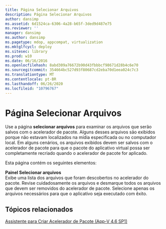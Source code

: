 ```yaml
---
title: Página Selecionar Arquivos
description: Página Selecionar Arquivos
author: dansimp
ms.assetid: 6d1524ca-6306-4a28-b65f-3ded9d487e75
ms.reviewer: ''
manager: dansimp
ms.author: dansimp
ms.pagetype: mdop, appcompat, virtualization
ms.mktglfcycl: deploy
ms.sitesec: library
ms.prod: w10
ms.date: 06/16/2016
ms.openlocfilehash: 8abd309a76672b90d43fbbbcf98671d28b4c6e70
ms.sourcegitcommit: 354664bc527d93f80687cd2eba70d1eea024c7c3
ms.translationtype: MT
ms.contentlocale: pt-BR
ms.lasthandoff: 06/26/2020
ms.locfileid: "10796767"
---
```

# Página Selecionar Arquivos


Use a página **selecionar arquivos** para examinar os arquivos que serão salvos com o acelerador de pacote. Alguns desses arquivos são exibidos porque não estavam localizados na mídia especificada ou no computador local. Em alguns cenários, os arquivos exibidos devem ser salvos com o acelerador de pacote para que o pacote do aplicativo virtual possa ser completamente recriado quando o acelerador de pacote for aplicado.

Esta página contém os seguintes elementos:

<a href="" id="select-files-pane"></a>**Painel Selecionar arquivos**  
Exibe uma lista dos arquivos que foram descobertos no acelerador do pacote. Revise cuidadosamente os arquivos e desmarque todos os arquivos que devem ser removidos do acelerador de pacote. Selecione apenas os arquivos necessários para que o aplicativo seja executado com êxito.

## Tópicos relacionados


[Assistente para Criar Acelerador de Pacote (App-V 4.6 SP1)](create-package-accelerator-wizard--appv-46-sp1-.md)

 

 





